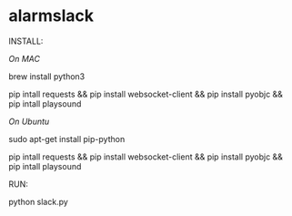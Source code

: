 # alarmslack
INSTALL:

  *On MAC*

brew install python3

pip intall requests && pip install websocket-client && pip install pyobjc && pip intall playsound

*On Ubuntu*

sudo apt-get install pip-python

pip intall requests && pip install websocket-client && pip install pyobjc && pip intall playsound

RUN: 

python slack.py
